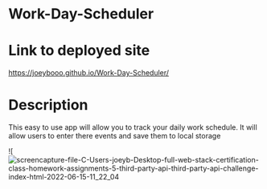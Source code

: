 # Work-Day-Scheduler

# Link to deployed site
https://joeybooo.github.io/Work-Day-Scheduler/

# Description
This easy to use app will allow you to track your daily work schedule. It will allow users to enter there events and save them to local storage

![![screencapture-file-C-Users-joeyb-Desktop-full-web-stack-certification-class-homework-assignments-5-third-party-api-third-party-api-challenge-index-html-2022-06-15-11_22_04](https://user-images.githubusercontent.com/98803950/173898064-dbb8730f-e301-4dad-bf64-f231eb1dfe5d.png)
